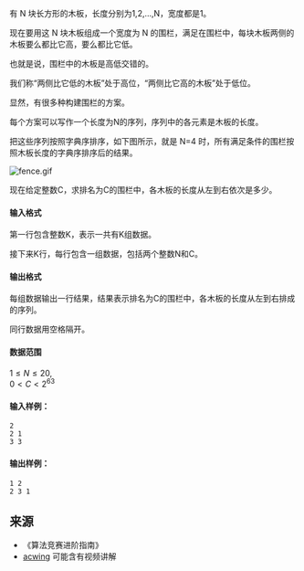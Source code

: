 有 N 块长方形的木板，长度分别为1,2,…,N，宽度都是1。

现在要用这 N 块木板组成一个宽度为 N 的围栏，满足在围栏中，每块木板两侧的木板要么都比它高，要么都比它低。

也就是说，围栏中的木板是高低交错的。

我们称“两侧比它低的木板”处于高位，“两侧比它高的木板”处于低位。

显然，有很多种构建围栏的方案。

每个方案可以写作一个长度为N的序列，序列中的各元素是木板的长度。

把这些序列按照字典序排序，如下图所示，就是 N=4 时，所有满足条件的围栏按照木板长度的字典序排序后的结果。

![fence.gif](/media/article/image/2019/02/02/19_4f3d5ce226-fence.gif)

现在给定整数C，求排名为C的围栏中，各木板的长度从左到右依次是多少。

#### 输入格式

第一行包含整数K，表示一共有K组数据。

接下来K行，每行包含一组数据，包括两个整数N和C。

#### 输出格式

每组数据输出一行结果，结果表示排名为C的围栏中，各木板的长度从左到右排成的序列。

同行数据用空格隔开。

#### 数据范围

$1 \le N \le 20$,  
$0 < C < 2^{63}$

#### 输入样例：

```
2
2 1
3 3
```

#### 输出样例：

```
1 2
2 3 1
```

## 来源 
- 《算法竞赛进阶指南》
- [acwing](https://www.acwing.com/problem/content/311/) 可能含有视频讲解